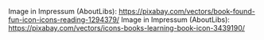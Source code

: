 Image in Impressum (AboutLibs): https://pixabay.com/vectors/book-found-fun-icon-icons-reading-1294379/
Image in Impressum (AboutLibs): https://pixabay.com/vectors/icons-books-learning-book-icon-3439190/